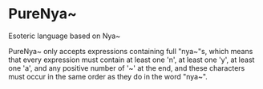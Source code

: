 # PureNya~
Esoteric language based on Nya~

PureNya~ only accepts expressions containing full "nya~"s, which means that every expression must contain at least one 'n', at least one 'y', at least one 'a', and any positive number of '~' at the end, and these characters must occur in the same order as they do in the word "nya~".  
